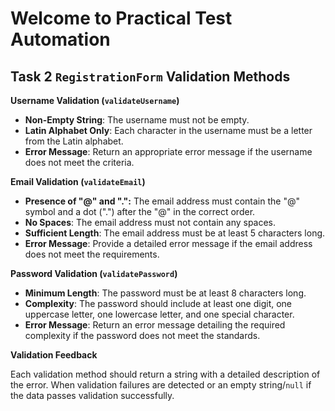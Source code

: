 # Welcome to Practical Test Automation 
## Task 2 `RegistrationForm` Validation Methods

**Username Validation (`validateUsername`)**

- **Non-Empty String**: The username must not be empty.
- **Latin Alphabet Only**: Each character in the username must be a letter from the Latin alphabet.
- **Error Message**: Return an appropriate error message if the username does not meet the criteria.

**Email Validation (`validateEmail`)**

- **Presence of "@" and ".":** The email address must contain the "@" symbol and a dot (".") after the "@" in the correct order.
- **No Spaces**: The email address must not contain any spaces.
- **Sufficient Length**: The email address must be at least 5 characters long.
- **Error Message**: Provide a detailed error message if the email address does not meet the requirements.

**Password Validation (`validatePassword`)**

- **Minimum Length**: The password must be at least 8 characters long.
- **Complexity**: The password should include at least one digit, one uppercase letter, one lowercase letter, and one special character.
- **Error Message**: Return an error message detailing the required complexity if the password does not meet the standards.

**Validation Feedback**

Each validation method should return a string with a detailed description of the error. 
When validation failures are detected or an empty string/`null` if the data passes validation successfully.